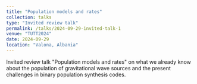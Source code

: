 ```yaml
---
title: "Population models and rates"
collection: talks
type: "Invited review talk"
permalink: /talks/2024-09-29-invited-talk-1
venue: "TUTT2024"
date: 2024-09-29
location: "Valona, Albania"
---
```


Invited review talk "Population models and rates" on what we already know about the population of gravitational wave sources and the present challenges in binary population synthesis codes.
